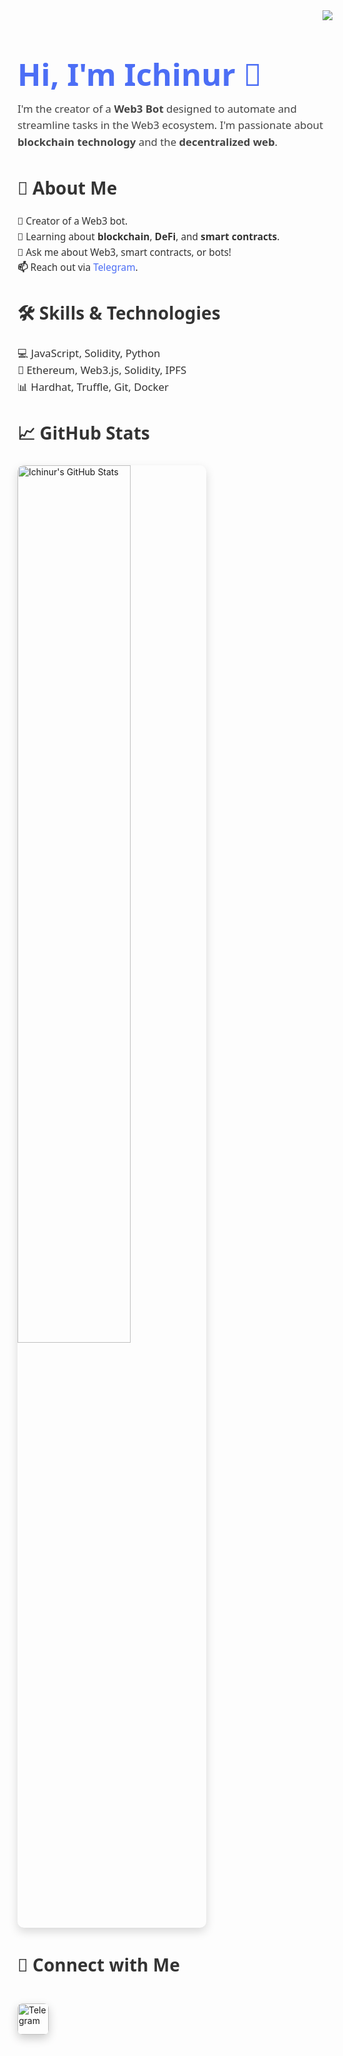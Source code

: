 <img align="right" src="https://visitor-badge.laobi.icu/badge?page_id=ichinur.ichinur&left_color=royalblue&right_color=black" />

<h1 style="font-size: 3.5em; color: #4c6ef5; font-family: 'Segoe UI', sans-serif; margin-bottom: 10px;">Hi, I'm Ichinur 👋</h1>

<p style="font-size: 1.2em; color: #444; font-family: 'Segoe UI', sans-serif; margin-top: 5px; line-height: 1.6; max-width: 800px; margin-bottom: 20px;">
  I'm the creator of a <strong>Web3 Bot</strong> designed to automate and streamline tasks in the Web3 ecosystem. 
  I'm passionate about <strong>blockchain technology</strong> and the <strong>decentralized web</strong>.
</p>

<h2 style="font-size: 2em; color: #333; font-family: 'Segoe UI', sans-serif; margin-top: 40px;">🚀 About Me</h2>
<p style="font-size: 1.1em; color: #333; font-family: 'Segoe UI', sans-serif; line-height: 1.6; max-width: 800px;">
  <strong>🔭</strong> Creator of a Web3 bot.<br>
  <strong>🌱</strong> Learning about <strong>blockchain</strong>, <strong>DeFi</strong>, and <strong>smart contracts</strong>.<br>
  <strong>💬</strong> Ask me about Web3, smart contracts, or bots!<br>
  <strong>📫</strong> Reach out via <a href="https://t.me/litbrother" style="color: #4c6ef5; text-decoration: none;">Telegram</a>.
</p>

<h2 style="font-size: 2em; color: #333; font-family: 'Segoe UI', sans-serif; margin-top: 40px;">🛠️ Skills & Technologies</h2>
<p style="font-size: 1.2em; color: #333; font-family: 'Segoe UI', sans-serif; line-height: 1.6; max-width: 800px;">
  💻 JavaScript, Solidity, Python<br>
  🔗 Ethereum, Web3.js, Solidity, IPFS<br>
  📊 Hardhat, Truffle, Git, Docker
</p>

<h2 style="font-size: 2em; color: #333; font-family: 'Segoe UI', sans-serif; margin-top: 40px;">📈 GitHub Stats</h2>
<p>
  <img src="https://github-readme-stats.vercel.app/api?username=ichinur&show_icons=true&hide_title=true&count_private=true&hide=prs&theme=radical" alt="Ichinur's GitHub Stats" width="60%" style="border-radius: 10px; box-shadow: 0 6px 15px rgba(0, 0, 0, 0.15);"/>
</p>

<h2 style="font-size: 2em; color: #333; font-family: 'Segoe UI', sans-serif; margin-top: 40px;">🔗 Connect with Me</h2>
<div>
  <!-- Elegant Telegram Image Button -->
  <a href="https://t.me/litbrother" style="text-decoration: none; display: inline-block; margin-top: 20px;">
    <img src="https://upload.wikimedia.org/wikipedia/commons/8/82/Telegram_logo.svg" alt="Telegram" style="width: 50px; height: 50px; border-radius: 8px; box-shadow: 0 6px 15px rgba(0, 0, 0, 0.2); transition: transform 0.3s ease, box-shadow 0.3s ease;">
  </a>
</div>


